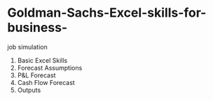# Goldman-Sachs-Excel-skills-for-business-
 job simulation
 1. Basic Excel Skills
 2. Forecast Assumptions
 3. P&L Forecast
 4. Cash Flow Forecast
 5. Outputs

